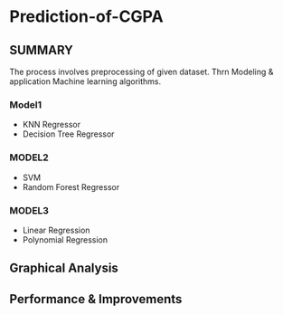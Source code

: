 # Prediction-of-CGPA
## SUMMARY
The process involves preprocessing of given dataset. Thrn Modeling & application Machine learning algorithms.
### Model1
- KNN Regressor
- Decision Tree Regressor
### MODEL2
- SVM
- Random Forest Regressor
### MODEL3
- Linear Regression
- Polynomial Regression
## Graphical Analysis
## Performance & Improvements
